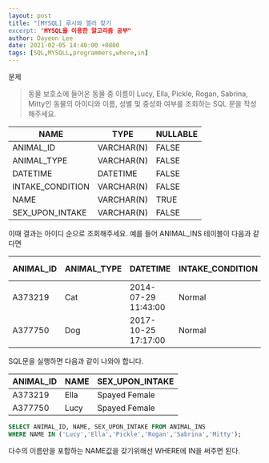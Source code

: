 ```yaml
---
layout: post
title: "[MYSQL] 루시와 엘라 찾기
excerpt: "MYSQL을 이용한 알고리즘 공부"
author: Dayeon Lee
date: 2021-02-05 14:40:00 +0800
tags: [SQL,MYSQLL,programmers,where,in]
---
```


문제

> 동물 보호소에 들어온 동물 중 이름이 Lucy, Ella, Pickle, Rogan, Sabrina, Mitty인 동물의 아이디와 이름, 성별 및 중성화 여부를 조회하는 SQL 문을 작성해주세요.

|**NAME**|	**TYPE**|	**NULLABLE**|
|--|--|--|
|ANIMAL_ID	|VARCHAR(N)|	FALSE|
|ANIMAL_TYPE|	VARCHAR(N)	|FALSE|
|DATETIME	|DATETIME	|FALSE|
|INTAKE_CONDITION|	VARCHAR(N)	|FALSE|
|NAME	|VARCHAR(N)	|TRUE|
|SEX_UPON_INTAKE|	VARCHAR(N)	|FALSE|

이때 결과는 아이디 순으로 조회해주세요. 예를 들어 ANIMAL_INS 테이블이 다음과 같다면

|**ANIMAL_ID**|	**ANIMAL_TYPE**	|**DATETIME**	|**INTAKE_CONDITION**	|**NAME	**|**SEX_UPON_INTAKE**|
|--|--|--|--|--|--|
|A373219|	Cat	|2014-07-29 11:43:00	|Normal|	Ella	|Spayed Female|
|A377750|	Dog	|2017-10-25 17:17:00|	Normal	|Lucy|	Spayed Female|



SQL문을 실행하면 다음과 같이 나와야 합니다.

|**ANIMAL_ID**	|**NAM**E|	**SEX_UPON_INTAK**E|
|--|--|--|
|A373219	|Ella|Spayed Female|
|A377750	|Lucy	|Spayed Female|


```SQL
SELECT ANIMAL_ID, NAME, SEX_UPON_INTAKE FROM ANIMAL_INS 
WHERE NAME IN ('Lucy','Ella','Pickle','Rogan','Sabrina','Mitty');
```

다수의 이름만을 포함하는 NAME값을 갖기위해선 WHERE에 IN을 써주면 된다.   

